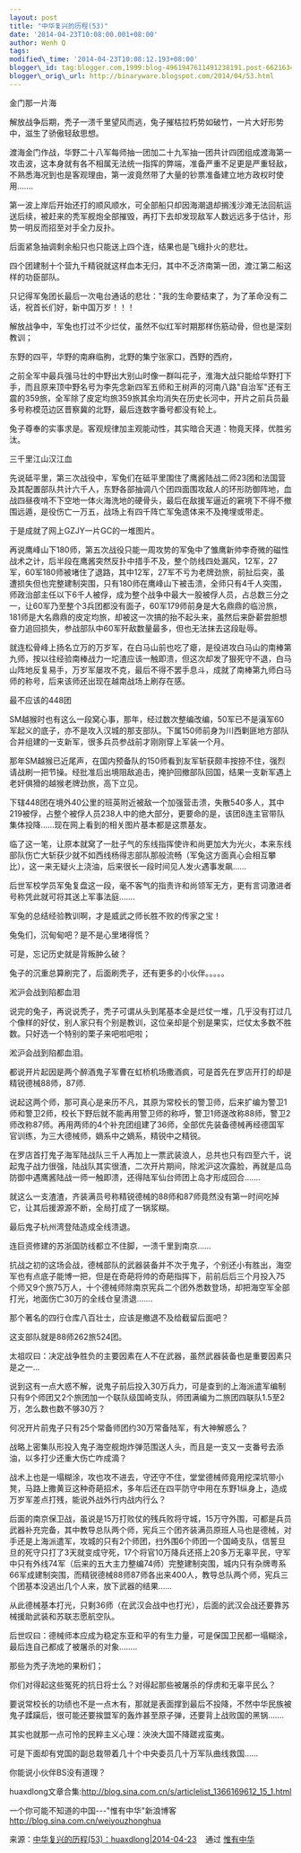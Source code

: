 ```yaml
--- 
layout: post 
title: "中华复兴的历程(53)" 
date: '2014-04-23T10:08:00.001+08:00' 
author: Wenh Q
tags:
modified\_time: '2014-04-23T10:08:12.193+08:00' 
blogger\_id: tag:blogger.com,1999:blog-4961947611491238191.post-6621634285670289363
blogger\_orig\_url: http://binaryware.blogspot.com/2014/04/53.html
---
```

金门那一片海









解放战争后期，秃子一溃千里望风而逃，兔子摧枯拉朽势如破竹，一片大好形势中，滋生了骄傲轻敌思想。









渡海金门作战，华野二十八军每师抽一团加二十九军抽一团共计四团组成渡海第一攻击波，这本身就有各不相属无法统一指挥的弊端，准备严重不足更是严重轻敌，不熟悉海况到也是客观理由，第一波竟然带了大量的钞票准备建立地方政权时使用…….









第一波上岸后开始还打的顺风顺水，可全部船只却因海潮退却搁浅沙滩无法回航运送后续，被赶来的秃军舰炮全部摧毁，再打下去却发现敌军人数远远多于估计，形势一明反而招至对手全力反扑。









后面紧急抽调剩余船只也只能送上四个连，结果也是飞蛾扑火的悲壮。









四个团建制十个营九千精锐就这样血本无归，其中不乏济南第一团，渡江第二船这样的功臣部队。









只记得军兔团长最后一次电台通话的悲壮："我的生命要结束了，为了革命没有二话，祝首长们好，新中国万岁！！！









解放战争中，军兔也打过不少烂仗，虽然不似红军时期那样伤筋动骨，但也是深刻教训；









东野的四平，华野的南麻临朐，北野的集宁张家口，西野的西府，









之前全军中最兵强马壮的中野出大别山时像一群叫花子，淮海大战只能给华野打下手，而且原来顶中野名号为李先念新四军五师和王树声的河南八路"自治军"还有王震的359旅，全军除了皮定均旅359旅其余均消失在历史长河中，开片之前兵员最多号称模范边区晋察冀的北野，最后连数字番号都没有轮上。









兔子尊奉的实事求是。客观规律加主观能动性，其实暗合天道：物竟天择，优胜劣汰。









三千里江山汉江血









先说砥平里，第三次战役中，军兔们在砥平里围住了鹰酱陆战二师23团和法国营及其配置部队共计六千人，东野各部抽调八个团四面围攻敌人的环形防御阵地，血战四昼夜啃不下空地一体火海洗地的硬骨头，最后在敌援军逼近的窘境下不得不撤围远遁，是役伤亡一万五，战场上有四千阵亡军兔遗体来不及掩埋或带走。









于是成就了网上GZJY一片GC的一堆图片。









再说鹰峰山下180师，第五次战役只能一周攻势的军兔中了雏鹰新帅李奇微的磁性战术之计，后半段在鹰酱突然反扑中措手不及，整个防线四处漏风，12军，27军，60军180师被堵住了退路，其中12军，27军不亏为老牌劲旅，前扯后突，虽遭损失但也完整建制突围，只有180师在鹰峰山下被击溃，全师只有4千人突围，师政治部主任以下6千人被俘，成为整个战争中最大一股被俘人员，占总数三分之一，让60军乃至整个3兵团都没有面子，60军179师前身是大名鼎鼎的临汾旅，181师是大名鼎鼎的皮定均旅，却被这一次搞的抬不起头来，虽然后来卧薪尝胆想奋力追回损失，参战部队中60军歼敌数量最多，但也无法抹去这段耻辱。









就连松骨峰上扬名立万的万岁军，在白马山前也吃了瘪，是役进攻白马山的南棒第九师，按以往经验南棒战力一坨渣应该一触即溃，但这次却发了狠死守不退，白马山阵地反复易手，万岁军屡攻不克，最后不得不罢手息斗，成就了南棒第九师白马师的称号，后来该师还出现在越南战场上刷存在感。









最不应该的448团









SM越猴时也有这么一段窝心事，那年，经过数次整编改编，50军已不是滇军60军起义的底子，亦不是攻入汉城的那支部队。下属150师前身为川西剿匪地方部队合并组建的一支新军，很多兵员参战前才刚刚穿上军装一个月。









那年SM越猴已近尾声，在国内预备队的150师看到友军斩获颇丰按捺不住，强烈请战刷一把节操。经批准后出境阻敌追击，掩护回撤部队回国，结果一支新军遇上老奸俱猾的越猴老牌劲旅，高下立见。









下辖448团在境外40公里的班英附近被敌一个加强营击溃，失散540多人，其中219被俘，占整个被俘人员238人中的绝大部分，更要命的是，该团8连主官带队集体投降……现在网上看到的相关图片基本都是这票基友。









临了这一笔，让原本就窝了一肚子气的东线指挥使许和尚更加大为光火，本来东线部队伤亡大斩获少就不如西线杨得志部队那般流畅（军兔这方面真心会相互攀比），这一来无疑火上浇油，后来很长一段时间见人发火遇事发飙……









后世军校学员军兔复盘这一段，毫不客气的指责许和尚领军无方，更有言词激进者号称凭此就可将其送上军事法庭…….









军兔的总结经验教训啊，才是威武之师长胜不败的传家之宝！









兔兔们，沉甸甸吧？是不是心里堵得慌？









可是，忘记历史就是背叛肿么破？









兔子的沉重总算刷完了，后面刷秃子，还有更多的小伙伴。。。。。









淞沪会战到陷都血泪









说完的兔子，再说说秃子，秃子可谓从头到尾基本全是烂仗一堆，几乎没有打过几个像样的好仗，别人家只有个别是教训，这位亲却是个别是果实，烂仗太多数不胜数。只好选一个特别的栗子来吧啦吧啦；









淞沪会战到陷都血泪。









都说开片起因是两个醉酒鬼子军曹在虹桥机场撒酒疯，可是首先在罗店开打的却是精锐德械88师，87师.









说起这两个师，那可真心是来历不凡，其原为常校长的警卫师，后来扩编为警卫1师和警卫2师，校长下野后就不能再用警卫师的称呼，警卫1师遂改称88师，警卫2师改称87师。再用两师的4个补充团组建了36师，全部优先装备德械再经德国军官训练，为三大德械师，嫡系中之嫡系，精锐中之精锐。









在罗店首打鬼子海军陆战队三千人再加上一票武装浪人，总共也只有四至六千，说起鬼子战力很强，陆战队其实很渣，二次开片期间，除淞沪这次露脸，再就是瓜岛防御中遇鹰酱陆战一师一触即溃，还得陆军仙台师团上岛才形成回合…….









就这么一支渣渣，齐装满员号称精锐德械的88师和87师竟然没有第一时间吃掉它，让其后援源源不断，全局打成了一锅浆糊。









最后鬼子杭州湾登陆造成全线溃退。









连巨资修建的苏浙国防线都立不住脚，一溃千里到南京……









抗战之初的这场会战，德械部队的武器装备并不次于鬼子，个别还小有胜出，海空军也有点底子能博一把，但是在奇葩将帅的奇葩指挥下，前前后后三个月投入75个师又9个旅75万人，十个德械师除南京宪兵二个团外悉数登场，却把海空军全部打光，地面伤亡30万的全线仓皇溃退…….









那个著名的四行仓库八百壮士，应该是撤退不及给截留后面吧？









这支部队就是88师262旅524团。









太祖叹曰：决定战争胜负的主要因素在人不在武器，虽然武器装备也是重要因素只是之一…









说到这有一点大惑不解，说鬼子前后投入30万兵力，可是查到的上海派遣军编制只有9个师团又2个旅团加一个联队级国崎支队，师团满编为二旅团四联队1.5至2万，怎么数也数不够30万？









何况开片前鬼子只有25个常备师团约30万常备陆军，有大神解惑么？









战略上密集队形投入鬼子海空舰炮炸弹范围送人头，而且是一支又一支番号去添油，以多打少还重大伤亡咋成滴？









战术上也是一塌糊涂，攻也攻不进去，守还守不住，堂堂德械师竟用挖深坑带小凳，马路上撒黄豆这种奇葩招术，多年后还在四平防守中用在东野1纵身上，造成万岁军差点打残，能说外战外行内战内行么？









后面的南京保卫战，虽说是15万打败仗的残兵败将守城，15万守外围，可都是兵员武器补充完备，其中教导总队两个师，宪兵三个团齐装满员原班人马也是德械，对手还是上海派遣军，攻城的只有2个师团，扫外围6个师团一个国崎支队，信誓旦旦的死守只打了3天就变成守死，17个将官10万降兵还搭上20多万无辜平民，守军中只有外线74军（后来的五大主力整编74师）完整建制突围，城内只有杂牌粤系66军成建制突围，而精锐德械88师87师各出来400人，教导总队两个师，宪兵三个团基本没逃出几个人来，放下武器的结果……









从此德械基本打光，只剩36师（在武汉会战中也打光），后面的武汉会战还要靠苏械援助武装和苏联志愿航空队。









后世叹曰：德械师本应成为稳定东亚和平的有生力量，可是保国卫民都一塌糊涂，最后连自己都成了被屠杀的对象……..









那些为秃子洗地的果粉们；









你们对得起这些冤死的抗日将士么？对得起那些被屠杀的俘虏和无辜平民么？









要说常校长的功绩也不是一点木有，那就是表面撑到最后不投降，不然中华民族被鬼子蹂躏后，很可能还要挨盟军的轰炸甚至原子弹，还要背上战败国的黑锅…….









其实也就那一点可怜的民粹主义心理：泱泱大国不降蹉戎蛮夷。









可是下面却有党国的副总栽带着几十个中央委员几十万军队曲线救国……









你能说小伙伴BS没有道理？







huaxdlong文章合集:<http://blog.sina.com.cn/s/articlelist_1366169612_15_1.html>









一个你可能不知道的中国---"惟有中华"新浪博客<http://blog.sina.com.cn/weiyouzhonghua>
<div>




</div>

<div>

来源：[中华复兴的历程(53)：huaxdlong|2014-04-23](http://blog.sina.com.cn/s/blog_516e180c0102ebax.html) 
  通过 [惟有中华](http://blog.sina.com.cn/weiyouzhonghua)    

</div>
